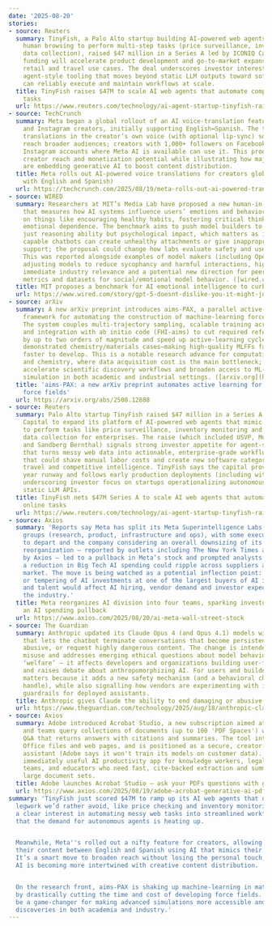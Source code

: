 ```yaml
---
date: '2025-08-20'
stories:
- source: Reuters
  summary: TinyFish, a Palo Alto startup building AI-powered web agents that mimic
    human browsing to perform multi-step tasks (price surveillance, inventory tracking,
    data collection), raised $47 million in a Series A led by ICONIQ Capital. The
    funding will accelerate product development and go-to-market expansion across
    retail and travel use cases. The deal underscores investor interest in autonomous
    agent-style tooling that moves beyond static LLM outputs toward software that
    can reliably execute and maintain workflows at scale.
  title: TinyFish raises $47M to scale AI web agents that automate complex online
    tasks
  url: https://www.reuters.com/technology/ai-agent-startup-tinyfish-raises-47-million-iconiq-led-round-2025-08-20/
- source: TechCrunch
  summary: Meta began a global rollout of an AI voice-translation feature for Facebook
    and Instagram creators, initially supporting English↔Spanish. The tool synthesizes
    translations in the creator’s own voice (with optional lip‑sync) so reels can
    reach broader audiences; creators with 1,000+ followers on Facebook and all public
    Instagram accounts where Meta AI is available can use it. This product expands
    creator reach and monetization potential while illustrating how major platforms
    are embedding generative AI to boost content distribution.
  title: Meta rolls out AI-powered voice translations for creators globally (starting
    with English and Spanish)
  url: https://techcrunch.com/2025/08/19/meta-rolls-out-ai-powered-translations-to-creators-globally-starting-with-english-and-spanish/
- source: WIRED
  summary: Researchers at MIT’s Media Lab have proposed a new human-in-the-loop benchmark
    that measures how AI systems influence users’ emotions and behaviors—scoring models
    on things like encouraging healthy habits, fostering critical thinking, and avoiding
    emotional dependence. The benchmark aims to push model builders to evaluate not
    just reasoning ability but psychological impact, which matters as increasingly
    capable chatbots can create unhealthy attachments or give inappropriate emotional
    support; the proposal could change how labs evaluate safety and user-facing behavior.
    This was reported alongside examples of model makers (including OpenAI) already
    adjusting models to reduce sycophancy and harmful interactions, highlighting both
    immediate industry relevance and a potential new direction for peer-reviewed evaluation
    metrics and datasets for social/emotional model behavior. ([wired.com](https://www.wired.com/story/gpt-5-doesnt-dislike-you-it-might-just-need-a-benchmark-for-empathy))
  title: MIT proposes a benchmark for AI emotional intelligence to curb harmful dependency
  url: https://www.wired.com/story/gpt-5-doesnt-dislike-you-it-might-just-need-a-benchmark-for-empathy/
- source: arXiv
  summary: A new arXiv preprint introduces aims‑PAX, a parallel active‑exploration
    framework for automating the construction of machine‑learning force fields (MLFFs).
    The system couples multi‑trajectory sampling, scalable training across CPU/GPU,
    and integration with ab initio code (FHI‑aims) to cut required reference calculations
    by up to two orders of magnitude and speed up active‑learning cycles by ~20x in
    demonstrated chemistry/materials cases—making high‑quality MLFFs far cheaper and
    faster to develop. This is a notable research advance for computational materials
    and chemistry, where data acquisition cost is the main bottleneck; aims‑PAX could
    accelerate scientific discovery workflows and broaden access to ML‑driven atomistic
    simulation in both academic and industrial settings. ([arxiv.org](https://arxiv.org/abs/2508.12888?utm_source=chatgpt.com))
  title: 'aims-PAX: a new arXiv preprint automates active learning for machine‑learning
    force fields'
  url: https://arxiv.org/abs/2508.12888
- source: Reuters
  summary: Palo Alto startup TinyFish raised $47 million in a Series A led by ICONIQ
    Capital to expand its platform of AI-powered web agents that mimic human browsing
    to perform tasks like price surveillance, inventory monitoring and large‑scale
    data collection for enterprises. The raise (which included USVP, MongoDB Ventures
    and Sandberg Bernthal) signals strong investor appetite for agent‑style automation
    that turns messy web data into actionable, enterprise-grade workflows—an area
    that could shave manual labor costs and create new software categories for retail,
    travel and competitive intelligence. TinyFish says the capital provides a 3–4
    year runway and follows early production deployments (including with Google),
    underscoring investor focus on startups operationalizing autonomous AI beyond
    static LLM APIs.
  title: TinyFish nets $47M Series A to scale AI web agents that automate complex
    online tasks
  url: https://www.reuters.com/technology/ai-agent-startup-tinyfish-raises-47-million-iconiq-led-round-2025-08-20/
- source: Axios
  summary: 'Reports say Meta has split its Meta Superintelligence Labs into four distinct
    groups (research, product, infrastructure and ops), with some executives expected
    to depart and the company considering an overall downsizing of its AI unit. The
    reorganization — reported by outlets including The New York Times and summarized
    by Axios — led to a pullback in Meta’s stock and prompted analysts to warn that
    a reduction in Big Tech AI spending could ripple across suppliers and the wider
    market. The move is being watched as a potential inflection point: a reallocation
    or tempering of AI investments at one of the largest buyers of AI infrastructure
    and talent would affect AI hiring, vendor demand and investor expectations across
    the industry.'
  title: Meta reorganizes AI division into four teams, sparking investor worries about
    an AI spending pullback
  url: https://www.axios.com/2025/08/20/ai-meta-wall-street-stock
- source: The Guardian
  summary: Anthropic updated its Claude Opus 4 (and Opus 4.1) models with a safeguard
    that lets the chatbot terminate conversations that become persistently harmful,
    abusive, or request highly dangerous content. The change is intended to reduce
    misuse and addresses emerging ethical questions about model behaviour and perceived
    ‘welfare’ — it affects developers and organizations building user-facing assistants
    and raises debate about anthropomorphizing AI. For users and builders the update
    matters because it adds a new safety mechanism (and a behavioral change apps must
    handle), while also signalling how vendors are experimenting with interaction-level
    guardrails for deployed assistants.
  title: Anthropic gives Claude the ability to end damaging or abusive chats
  url: https://www.theguardian.com/technology/2025/aug/18/anthropic-claude-opus-4-close-ai-chatbot-welfare
- source: Axios
  summary: Adobe introduced Acrobat Studio, a new subscription aimed at letting individuals
    and teams query collections of documents (up to 100 'PDF Spaces') with generative-AI
    Q&A that returns answers with citations and summaries. The tool integrates PDFs,
    Office files and web pages, and is positioned as a secure, creator-friendly document
    assistant (Adobe says it won't train its models on customer data). This is an
    immediately useful AI productivity app for knowledge workers, legal and finance
    teams, and educators who need fast, cite-backed extraction and summarization across
    large document sets.
  title: Adobe launches Acrobat Studio — ask your PDFs questions with generative AI
  url: https://www.axios.com/2025/08/19/adobe-acrobat-generative-ai-pdf
summary: 'TinyFish just scored $47M to ramp up its AI web agents that do the digital
  legwork we’d rather avoid, like price checking and inventory monitoring. This marks
  a clear interest in automating messy web tasks into streamlined workflows, a sign
  that the demand for autonomous agents is heating up.


  Meanwhile, Meta''s rolled out a nifty feature for creators, allowing them to translate
  their content between English and Spanish using AI that mimics their own voice.
  It’s a smart move to broaden reach without losing the personal touch, showing how
  AI is becoming more intertwined with creative content distribution.


  On the research front, aims-PAX is shaking up machine-learning in materials science
  by drastically cutting the time and cost of developing force fields. This could
  be a game-changer for making advanced simulations more accessible and accelerating
  discoveries in both academia and industry.'
---
```


<!-- Generated with AI web search 2025-08-20 13:38 UTC -->
